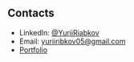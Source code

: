 ## Contacts
- LinkedIn: [@YuriiRiabkov](https://www.linkedin.com/in/yurii-riabkov-0753a5281/)
- Email: yuriiribkov05@gmail.com
- [Portfolio](https://github.com/theyuriio/Data-Analysis-Portfolio/tree/main)
